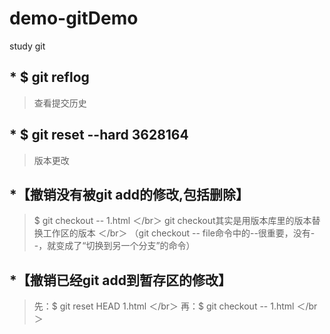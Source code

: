 # demo-gitDemo
study git

## * $ git reflog
 >查看提交历史

## * $ git reset --hard 3628164
 >版本更改

## *【撤销没有被git add的修改,包括删除】
 > $ git checkout -- 1.html ＜/br＞
 >git checkout其实是用版本库里的版本替换工作区的版本 ＜/br＞
 >（git checkout -- file命令中的--很重要，没有--，就变成了“切换到另一个分支”的命令） 

## *【撤销已经git add到暂存区的修改】
 >先：$ git reset HEAD 1.html ＜/br＞
 >再：$ git checkout -- 1.html ＜/br＞
